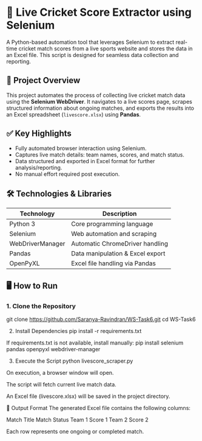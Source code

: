 # 🏏 Live Cricket Score Extractor using Selenium

A Python-based automation tool that leverages Selenium to extract real-time cricket match scores from a live sports website and stores the data in an Excel file. This script is designed for seamless data collection and reporting.

## 📘 Project Overview

This project automates the process of collecting live cricket match data using the **Selenium WebDriver**. It navigates to a live scores page, scrapes structured information about ongoing matches, and exports the results into an Excel spreadsheet (`livescore.xlsx`) using **Pandas**.

## ✅ Key Highlights

- Fully automated browser interaction using Selenium.
- Captures live match details: team names, scores, and match status.
- Data structured and exported in Excel format for further analysis/reporting.
- No manual effort required post execution.

## 🛠️ Technologies & Libraries

| Technology     | Description                        |
|----------------|------------------------------------|
| Python 3       | Core programming language          |
| Selenium       | Web automation and scraping        |
| WebDriverManager | Automatic ChromeDriver handling |
| Pandas         | Data manipulation & Excel export   |
| OpenPyXL       | Excel file handling via Pandas     |


## 🖥️ How to Run

### 1. Clone the Repository

git clone https://github.com/Saranya-Ravindran/WS-Task6.git
cd WS-Task6

2. Install Dependencies
pip install -r requirements.txt

If requirements.txt is not available, install manually:
pip install selenium pandas openpyxl webdriver-manager

3. Execute the Script
python livescore_scraper.py

On execution, a browser window will open.

The script will fetch current live match data.

An Excel file (livescore.xlsx) will be saved in the project directory.

📂 Output Format
The generated Excel file contains the following columns:

Match Title	Match Status	Team 1	Score 1	Team 2	Score 2

Each row represents one ongoing or completed match.
